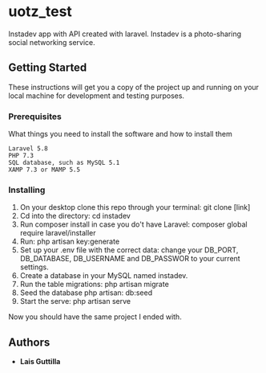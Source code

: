 # uotz_test
Instadev app with API created with laravel. Instadev is a photo-sharing social networking service. 

## Getting Started

These instructions will get you a copy of the project up and running on your local machine for development and testing purposes. 

### Prerequisites

What things you need to install the software and how to install them

```
Laravel 5.8
PHP 7.3
SQL database, such as MySQL 5.1
XAMP 7.3 or MAMP 5.5
```

### Installing

1. On your desktop clone this repo through your terminal: git clone [link]
2. Cd into the directory: cd instadev
3. Run composer install in case you do't have Laravel: composer global require laravel/installer
4. Run: php artisan key:generate
5. Set up your .env file with the correct data: change your DB_PORT, DB_DATABASE, DB_USERNAME and DB_PASSWOR to your current settings.
6. Create a database in your MySQL named instadev.
6. Run the table migrations: php artisan migrate
7. Seed the database php artisan: db:seed
8. Start the serve: php artisan serve

Now you should have the same project I ended with.

## Authors

* **Lais Guttilla**
